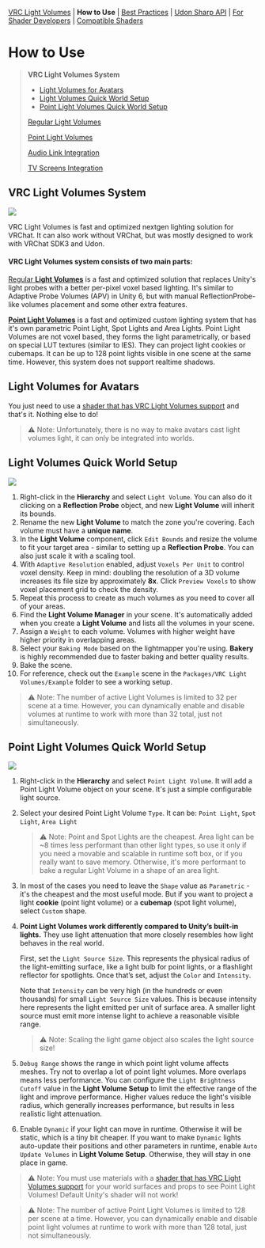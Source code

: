 [VRC Light Volumes](../README.md) | **How to Use** | [Best Practices](../Documentation/BestPractices.md) | [Udon Sharp API](../Documentation/UdonSharpAPI.md) | [For Shader Developers](../Documentation/ForShaderDevelopers.md) | [Compatible Shaders](../Documentation/CompatibleShaders.md)

# How to Use

> **VRC Light Volumes System**
>
> - [Light Volumes for Avatars](#Light-Volumes-for-Avatars)
> - [Light Volumes Quick World Setup](#Light-Volumes-Quick-World-Setup)
> - [Point Light Volumes Quick World Setup](#Point-Light-Volumes-Quick-World-Setup)
>
> [Regular Light Volumes](../Documentation/HowToUse_RegularLightVolumes.md)
>
> [Point Light Volumes](../Documentation/HowToUse_PointLightVolumes.md)
>
> [Audio Link Integration](../Documentation/HowToUse_AudioLinkIntegration.md)
>
> [TV Screens Integration](../Documentation/HowToUse_TVScreensIntegration.md)

## VRC Light Volumes System

![](../Documentation/Preview_1.png)

VRC Light Volumes is fast and optimized nextgen lighting solution for VRChat. It can also work without VRChat, but was mostly designed to work with VRChat SDK3 and Udon.

#### VRC Light Volumes system consists of two main parts:

[Regular **Light Volumes**](#Light-Volumes-Quick-World-Setup) is a fast and optimized solution that replaces Unity's light probes with a better per-pixel voxel based lighting. It's similar to Adaptive Probe Volumes (APV) in Unity 6, but with manual ReflectionProbe-like volumes placement and some other extra features.

[**Point Light Volumes**](#Point-Light-Volumes-Quick-World-Setup) is a fast and optimized custom lighting system that has it's own parametric Point Light, Spot Lights and Area Lights. Point Light Volumes are not voxel based, they forms the light parametrically, or based on special LUT textures (similar to IES). They can project light cookies or cubemaps. It can be up to 128 point lights visible in one scene at the same time. However, this system does not support realtime shadows.

## Light Volumes for Avatars

You just need to use a [shader that has VRC Light Volumes support](/Documentation/CompatibleShaders.md) and that's it. Nothing else to do!

> ⚠️ Note: Unfortunately, there is no way to make avatars cast light volumes light, it can only be integrated into worlds.

## Light Volumes Quick World Setup

![](../Documentation/Preview_3.png)

1. Right-click in the **Hierarchy** and select `Light Volume`.
   You can also do it clicking on a **Reflection Probe** object, and new **Light Volume** will inherit its bounds.
2. Rename the new **Light Volume** to match the zone you're covering.
   Each volume must have a **unique name**.
3. In the **Light Volume** component, click `Edit Bounds` and resize the volume to fit your target area - similar to setting up a **Reflection Probe**. You can also just scale it with a scaling tool.
4. With `Adaptive Resolution` enabled, adjust `Voxels Per Unit` to control voxel density.
   Keep in mind: doubling the resolution of a 3D volume increases its file size by approximately **8x**. 
   Click `Preview Voxels` to show voxel placement grid to check the density.
5. Repeat this process to create as much volumes as you need to cover all of your areas.
6. Find the **Light Volume Manager** in your scene.
   It's automatically added when you create a **Light Volume** and lists all the volumes in your scene.
7. Assign a `Weight` to each volume.
   Volumes with higher weight have higher priority in overlapping areas.
8. Select your `Baking Mode` based on the lightmapper you're using.
   **Bakery** is highly recommended due to faster baking and better quality results.
9. Bake the scene.
10. For reference, check out the `Example` scene in the `Packages/VRC Light Volumes/Example` folder to see a working setup.

> ⚠️ Note: The number of active Light Volumes is limited to 32 per scene at a time. However, you can dynamically enable and disable volumes at runtime to work with more than 32 total, just not simultaneously.

## Point Light Volumes Quick World Setup

![](../Documentation/Preview_2.png)

1. Right-click in the **Hierarchy** and select `Point Light Volume`.
   It will add a Point Light Volume object on your scene. It's just a simple configurable light source.

2. Select your desired Point Light Volume `Type`. It can be: `Point Light`, `Spot Light`, `Area Light`

   > ⚠️ Note: Point and Spot Lights are the cheapest. Area light can be ~8 times less performant than other light types, so use it only if you need a movable and scalable in runtime soft box, or if you really want to save memory. Otherwise, it's more performant to bake a regular Light Volume in a shape of an area light.

3. In most of the cases you need to leave the `Shape` value as `Parametric` - it's the cheapest and the most useful mode. But if you want to project a light **cookie** (point light volume) or a **cubemap** (spot light volume), select `Custom` shape.

4. **Point Light Volumes work differently compared to Unity’s built-in lights.** They use light attenuation that more closely resembles how light behaves in the real world.

   First, set the `Light Source Size`. This represents the physical radius of the light-emitting surface, like a light bulb for point lights, or a flashlight reflector for spotlights. Once that’s set, adjust the `Color` and `Intensity`.

   Note that `Intensity` can be very high (in the hundreds or even thousands) for small `Light Source Size` values. This is because intensity here represents the light emitted per unit of surface area. A smaller light source must emit more intense light to achieve a reasonable visible range.

   > ⚠️ Note: Scaling the light game object also scales the light source size!

5. `Debug Range` shows the range in which point light volume affects meshes. Try not to overlap a lot of point light volumes. More overlaps means less performance.
   You can configure the `Light Brightness Cutoff` value in the **Light Volume Setup** to limit the effective range of the light and improve performance. Higher values reduce the light's visible radius, which generally increases performance, but results in less realistic light attenuation.

6. Enable `Dynamic` if your light can move in runtime. Otherwise it will be static, which is a tiny bit cheaper.
   If you want to make `Dynamic` lights auto-update their positions and other parameters in runtime, enable `Auto Update Volumes` in **Light Volume Setup**. Otherwise, they will stay in one place in game.

> ⚠️ Note: You must use materials with a [shader that has VRC Light Volumes support](/Documentation/CompatibleShaders.md) for your world surfaces and props to see Point Light Volumes! Default Unity's shader will not work!

> ⚠️ Note: The number of active Point Light Volumes is limited to 128 per scene at a time. However, you can dynamically enable and disable point light volumes at runtime to work with more than 128 total, just not simultaneously.

